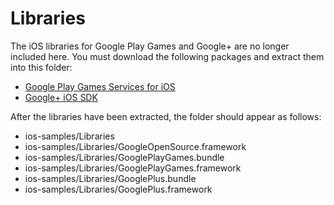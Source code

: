 # Libraries #
The iOS libraries for Google Play Games and Google+ are no longer included
here. You must download the following packages and extract them into this
folder:

* [Google Play Games Services for iOS](https://developers.google.com/games/services/downloads/)
* [Google+ iOS SDK](https://developers.google.com/+/downloads/)

After the libraries have been extracted, the folder should appear as follows:

- ios-samples/Libraries
- ios-samples/Libraries/GoogleOpenSource.framework
- ios-samples/Libraries/GooglePlayGames.bundle
- ios-samples/Libraries/GooglePlayGames.framework
- ios-samples/Libraries/GooglePlus.bundle
- ios-samples/Libraries/GooglePlus.framework
